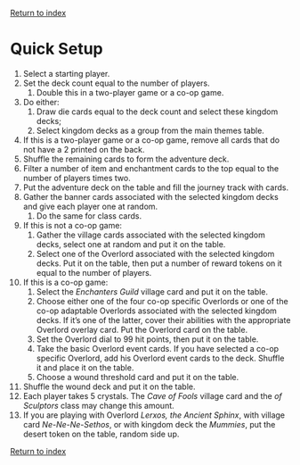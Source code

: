 [Return to index](README.md)

# Quick Setup

1. Select a starting player.
1. Set the deck count equal to the number of players.
    1. Double this in a two-player game or a co-op game.
1. Do either:
    1. Draw die cards equal to the deck count and select these kingdom decks;
    1. Select kingdom decks as a group from the main themes table.
1. If this is a two-player game or a co-op game, remove all cards that do not have a 2 printed on the back.
1. Shuffle the remaining cards to form the adventure deck.
1. Filter a number of item and enchantment cards to the top equal to the number of players times two.
1. Put the adventure deck on the table and fill the journey track with cards.
1. Gather the banner cards associated with the selected kingdom decks and give each player one at random.
    1. Do the same for class cards.
1. If this is not a co-op game:
    1. Gather the village cards associated with the selected kingdom decks, select one at random and put it on the
       table.
    1. Select one of the Overlord associated with the selected kingdom decks. Put it on the table, then put a number of
       reward tokens on it equal to the number of players.
1. If this is a co-op game:
    1. Select the *Enchanters Guild* village card and put it on the table.
    1. Choose either one of the four co-op specific Overlords or one of the co-op adaptable Overlords associated with
       the selected kingdom decks. If it’s one of the latter, cover their abilities with the appropriate Overlord
       overlay card.
       Put the Overlord card on the table.
    1. Set the Overlord dial to 99 hit points, then put it on the table.
    1. Take the basic Overlord event cards. If you have selected a co-op specific Overlord, add his Overlord event cards
       to the deck. Shuffle it and place it on the table.
    1. Choose a wound threshold card and put it on the table.
1. Shuffle the wound deck and put it on the table.
1. Each player takes 5 crystals. The *Cave of Fools* village card and the *of Sculptors* class may change this amount.
1. If you are playing with Overlord *Lerxos, the Ancient Sphinx*, with village card *Ne-Ne-Ne-Sethos*, or with kingdom
   deck the *Mummies*, put the desert token on the table, random side up.

[Return to index](README.md)
